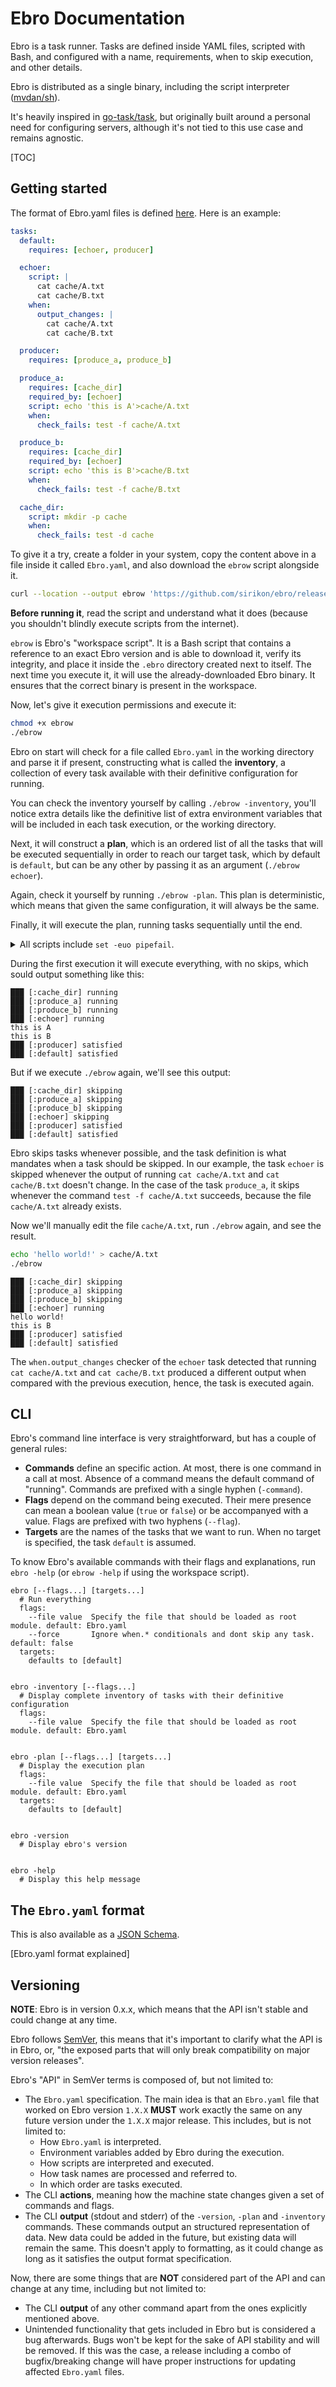 <div markdown="1" remove-in-website="1">

# Ebro Documentation

</div>

Ebro is a task runner. Tasks are defined inside YAML files, scripted with Bash, and configured with a name, requirements, when to skip execution, and other details.

Ebro is distributed as a single binary, including the script interpreter ([mvdan/sh](https://github.com/mvdan/sh)).

It's heavily inspired in [go-task/task](https://github.com/go-task/task), but originally built around a personal need for configuring servers, although it's not tied to this use case and remains agnostic.

[TOC]

## Getting started

The format of Ebro.yaml files is defined [here](#the-ebroyaml-format). Here is an example:

```yaml
tasks:
  default:
    requires: [echoer, producer]

  echoer:
    script: |
      cat cache/A.txt
      cat cache/B.txt
    when:
      output_changes: |
        cat cache/A.txt
        cat cache/B.txt

  producer:
    requires: [produce_a, produce_b]

  produce_a:
    requires: [cache_dir]
    required_by: [echoer]
    script: echo 'this is A'>cache/A.txt
    when:
      check_fails: test -f cache/A.txt

  produce_b:
    requires: [cache_dir]
    required_by: [echoer]
    script: echo 'this is B'>cache/B.txt
    when:
      check_fails: test -f cache/B.txt

  cache_dir:
    script: mkdir -p cache
    when:
      check_fails: test -d cache
```

To give it a try, create a folder in your system, copy the content above in a file inside it called `Ebro.yaml`, and also download the `ebrow` script alongside it.

```bash
curl --location --output ebrow 'https://github.com/sirikon/ebro/releases/latest/download/ebrow'
```

**Before running it**, read the script and understand what it does (because you shouldn't blindly execute scripts from the internet).

`ebrow` is Ebro's "workspace script". It is a Bash script that contains a reference to an exact Ebro version and is able to download it, verify its integrity, and place it inside the `.ebro` directory created next to itself. The next time you execute it, it will use the already-downloaded Ebro binary. It ensures that the correct binary is present in the workspace.

Now, let's give it execution permissions and execute it:

```bash
chmod +x ebrow
./ebrow
```

Ebro on start will check for a file called `Ebro.yaml` in the working directory and parse it if present, constructing what is called the **inventory**, a collection of every task available with their definitive configuration for running.

You can check the inventory yourself by calling `./ebrow -inventory`, you'll notice extra details like the definitive list of extra environment variables that will be included in each task execution, or the working directory.

Next, it will construct a **plan**, which is an ordered list of all the tasks that will be executed sequentially in order to reach our target task, which by default is `default`, but can be any other by passing it as an argument (`./ebrow echoer`).

Again, check it yourself by running `./ebrow -plan`. This plan is deterministic, which means that given the same configuration, it will always be the same.

Finally, it will execute the plan, running tasks sequentially until the end.

<details markdown="1">
<summary>
All scripts include <code>set -euo pipefail</code>.
</summary>

Before running any Bash script in `script`, `when.output_changes` or `when.check_fails`, Ebro will prepend to the script the lines `set -euo pipefail` to ensure sane defaults:

- `-e`: Exit on error
- `-u`: Usage of unset variables is considered an error
- `-o pipefail`: The pipeline’s return status is the value of the last (rightmost) command to exit with a non-zero status, or zero if all commands exit successfully

More on Bash's documentation: [The Set Builtin](https://www.gnu.org/software/bash/manual/bash.html#The-Set-Builtin).

</details>

During the first execution it will execute everything, with no skips, which sould output something like this:

```
███ [:cache_dir] running
███ [:produce_a] running
███ [:produce_b] running
███ [:echoer] running
this is A
this is B
███ [:producer] satisfied
███ [:default] satisfied
```

But if we execute `./ebrow` again, we'll see this output:

```
███ [:cache_dir] skipping
███ [:produce_a] skipping
███ [:produce_b] skipping
███ [:echoer] skipping
███ [:producer] satisfied
███ [:default] satisfied
```

Ebro skips tasks whenever possible, and the task definition is what mandates when a task should be skipped. In our example, the task `echoer` is skipped whenever the output of running `cat cache/A.txt` and `cat cache/B.txt` doesn't change. In the case of the task `produce_a`, it skips whenever the command `test -f cache/A.txt` succeeds, because the file `cache/A.txt` already exists.

Now we'll manually edit the file `cache/A.txt`, run `./ebrow` again, and see the result.

```bash
echo 'hello world!' > cache/A.txt
./ebrow
```

```
███ [:cache_dir] skipping
███ [:produce_a] skipping
███ [:produce_b] skipping
███ [:echoer] running
hello world!
this is B
███ [:producer] satisfied
███ [:default] satisfied
```

The `when.output_changes` checker of the `echoer` task detected that running `cat cache/A.txt` and `cat cache/B.txt` produced a different output when compared with the previous execution, hence, the task is executed again.

## CLI

Ebro's command line interface is very straightforward, but has a couple of general rules:

- **Commands** define an specific action. At most, there is one command in a call at most. Absence of a command means the default command of "running". Commands are prefixed with a single hyphen (`-command`).
- **Flags** depend on the command being executed. Their mere presence can mean a boolean value (`true` or `false`) or be accompanyed with a value. Flags are prefixed with two hyphens (`--flag`).
- **Targets** are the names of the tasks that we want to run. When no target is specified, the task `default` is assumed.

To know Ebro's available commands with their flags and explanations, run `ebro -help` (or `ebrow -help` if using the workspace script).

```text
ebro [--flags...] [targets...]
  # Run everything
  flags:
    --file value  Specify the file that should be loaded as root module. default: Ebro.yaml
    --force       Ignore when.* conditionals and dont skip any task. default: false
  targets:
    defaults to [default]


ebro -inventory [--flags...]
  # Display complete inventory of tasks with their definitive configuration
  flags:
    --file value  Specify the file that should be loaded as root module. default: Ebro.yaml


ebro -plan [--flags...] [targets...]
  # Display the execution plan
  flags:
    --file value  Specify the file that should be loaded as root module. default: Ebro.yaml
  targets:
    defaults to [default]


ebro -version
  # Display ebro's version


ebro -help
  # Display this help message
```

## The `Ebro.yaml` format

This is also available as a [JSON Schema](./schema.json).

[Ebro.yaml format explained]

## Versioning

**NOTE**: Ebro is in version 0.x.x, which means that the API isn't stable and could change at any time.

Ebro follows [SemVer](https://semver.org/), this means that it's important to clarify what the API is in Ebro, or, "the exposed parts that will only break compatibility on major version releases".

Ebro's "API" in SemVer terms is composed of, but not limited to:

- The `Ebro.yaml` specification. The main idea is that an `Ebro.yaml` file that worked on Ebro version `1.X.X` **MUST** work exactly the same on any future version under the `1.X.X` major release. This includes, but is not limited to:
  - How `Ebro.yaml` is interpreted.
  - Environment variables added by Ebro during the execution.
  - How scripts are interpreted and executed.
  - How task names are processed and referred to.
  - In which order are tasks executed.
- The CLI **actions**, meaning how the machine state changes given a set of commands and flags.
- The CLI **output** (stdout and stderr) of the `-version`, `-plan` and `-inventory` commands. These commands output an structured representation of data. New data could be added in the future, but existing data will remain the same. This doesn't apply to formatting, as it could change as long as it satisfies the output format specification.

Now, there are some things that are **NOT** considered part of the API and can change at any time, including but not limited to:

- The CLI **output** of any other command apart from the ones explicitly mentioned above.
- Unintended functionality that gets included in Ebro but is considered a bug afterwards. Bugs won't be kept for the sake of API stability and will be removed. If this was the case, a release including a combo of bugfix/breaking change will have proper instructions for updating affected `Ebro.yaml` files.
